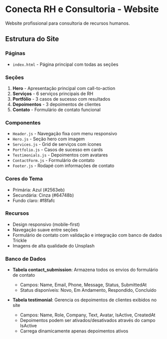 # Conecta RH e Consultoria - Website

Website profissional para consultoria de recursos humanos.

## Estrutura do Site

### Páginas
- `index.html` - Página principal com todas as seções

### Seções
1. **Hero** - Apresentação principal com call-to-action
2. **Serviços** - 6 serviços principais de RH
3. **Portfólio** - 3 casos de sucesso com resultados
4. **Depoimentos** - 3 depoimentos de clientes
5. **Contato** - Formulário de contato funcional

### Componentes
- `Header.js` - Navegação fixa com menu responsivo
- `Hero.js` - Seção hero com imagem
- `Services.js` - Grid de serviços com ícones
- `Portfolio.js` - Casos de sucesso em cards
- `Testimonials.js` - Depoimentos com avatares
- `ContactForm.js` - Formulário de contato
- `Footer.js` - Rodapé com informações de contato

### Cores do Tema
- Primária: Azul (#2563eb)
- Secundária: Cinza (#64748b)
- Fundo claro: #f8fafc

### Recursos
- Design responsivo (mobile-first)
- Navegação suave entre seções
- Formulário de contato com validação e integração com banco de dados Trickle
- Imagens de alta qualidade do Unsplash

### Banco de Dados
- **Tabela contact_submission**: Armazena todos os envios do formulário de contato
  - Campos: Name, Email, Phone, Message, Status, SubmittedAt
  - Status disponíveis: Novo, Em Andamento, Respondido, Concluído

- **Tabela testimonial**: Gerencia os depoimentos de clientes exibidos no site
  - Campos: Name, Role, Company, Text, Avatar, IsActive, CreatedAt
  - Depoimentos podem ser ativados/desativados através do campo IsActive
  - Carrega dinamicamente apenas depoimentos ativos
